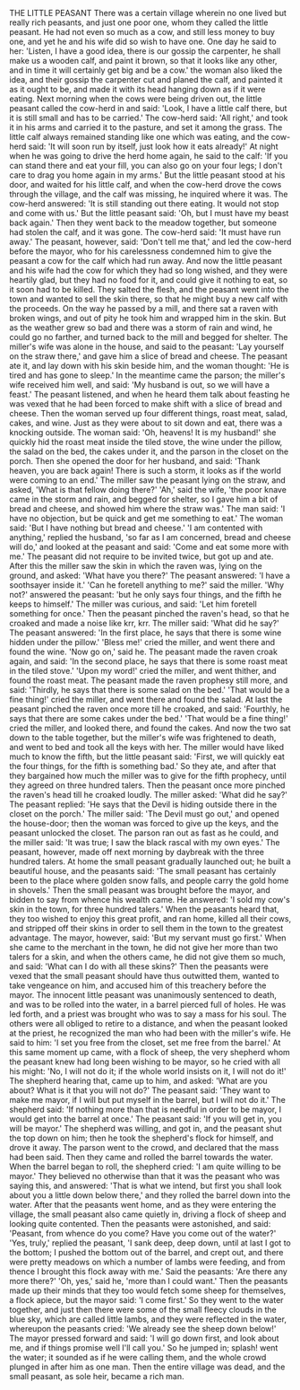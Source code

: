 THE LITTLE PEASANT
There
was
a
certain
village
wherein
no
one
lived
but
really
rich
peasants,
and
just
one
poor
one,
whom
they
called
the
little
peasant.
He
had
not
even
so
much
as
a
cow,
and
still
less
money
to
buy
one,
and
yet
he
and
his
wife
did
so
wish
to
have
one.
One
day
he
said
to
her:
'Listen,
I
have
a
good
idea,
there
is
our
gossip
the
carpenter,
he
shall
make
us
a
wooden
calf,
and
paint
it
brown,
so
that
it
looks
like
any
other,
and
in
time
it
will
certainly
get
big
and
be
a
cow.'
the
woman
also
liked
the
idea,
and
their
gossip
the
carpenter
cut
and
planed
the
calf,
and
painted
it
as
it
ought
to
be,
and
made
it
with
its
head
hanging
down
as
if
it
were
eating.
Next
morning
when
the
cows
were
being
driven
out,
the
little
peasant
called
the
cow-herd
in
and
said:
'Look,
I
have
a
little
calf
there,
but
it
is
still
small
and
has
to
be
carried.'
The
cow-herd
said:
'All
right,'
and
took
it
in
his
arms
and
carried
it
to
the
pasture,
and
set
it
among
the
grass.
The
little
calf
always
remained
standing
like
one
which
was
eating,
and
the
cow-herd
said:
'It
will
soon
run
by
itself,
just
look
how
it
eats
already!'
At
night
when
he
was
going
to
drive
the
herd
home
again,
he
said
to
the
calf:
'If
you
can
stand
there
and
eat
your
fill,
you
can
also
go
on
your
four
legs;
I
don't
care
to
drag
you
home
again
in
my
arms.'
But
the
little
peasant
stood
at
his
door,
and
waited
for
his
little
calf,
and
when
the
cow-herd
drove
the
cows
through
the
village,
and
the
calf
was
missing,
he
inquired
where
it
was.
The
cow-herd
answered:
'It
is
still
standing
out
there
eating.
It
would
not
stop
and
come
with
us.'
But
the
little
peasant
said:
'Oh,
but
I
must
have
my
beast
back
again.'
Then
they
went
back
to
the
meadow
together,
but
someone
had
stolen
the
calf,
and
it
was
gone.
The
cow-herd
said:
'It
must
have
run
away.'
The
peasant,
however,
said:
'Don't
tell
me
that,'
and
led
the
cow-herd
before
the
mayor,
who
for
his
carelessness
condemned
him
to
give
the
peasant
a
cow
for
the
calf
which
had
run
away.
And
now
the
little
peasant
and
his
wife
had
the
cow
for
which
they
had
so
long
wished,
and
they
were
heartily
glad,
but
they
had
no
food
for
it,
and
could
give
it
nothing
to
eat,
so
it
soon
had
to
be
killed.
They
salted
the
flesh,
and
the
peasant
went
into
the
town
and
wanted
to
sell
the
skin
there,
so
that
he
might
buy
a
new
calf
with
the
proceeds.
On
the
way
he
passed
by
a
mill,
and
there
sat
a
raven
with
broken
wings,
and
out
of
pity
he
took
him
and
wrapped
him
in
the
skin.
But
as
the
weather
grew
so
bad
and
there
was
a
storm
of
rain
and
wind,
he
could
go
no
farther,
and
turned
back
to
the
mill
and
begged
for
shelter.
The
miller's
wife
was
alone
in
the
house,
and
said
to
the
peasant:
'Lay
yourself
on
the
straw
there,'
and
gave
him
a
slice
of
bread
and
cheese.
The
peasant
ate
it,
and
lay
down
with
his
skin
beside
him,
and
the
woman
thought:
'He
is
tired
and
has
gone
to
sleep.'
In
the
meantime
came
the
parson;
the
miller's
wife
received
him
well,
and
said:
'My
husband
is
out,
so
we
will
have
a
feast.'
The
peasant
listened,
and
when
he
heard
them
talk
about
feasting
he
was
vexed
that
he
had
been
forced
to
make
shift
with
a
slice
of
bread
and
cheese.
Then
the
woman
served
up
four
different
things,
roast
meat,
salad,
cakes,
and
wine.
Just
as
they
were
about
to
sit
down
and
eat,
there
was
a
knocking
outside.
The
woman
said:
'Oh,
heavens!
It
is
my
husband!'
she
quickly
hid
the
roast
meat
inside
the
tiled
stove,
the
wine
under
the
pillow,
the
salad
on
the
bed,
the
cakes
under
it,
and
the
parson
in
the
closet
on
the
porch.
Then
she
opened
the
door
for
her
husband,
and
said:
'Thank
heaven,
you
are
back
again!
There
is
such
a
storm,
it
looks
as
if
the
world
were
coming
to
an
end.'
The
miller
saw
the
peasant
lying
on
the
straw,
and
asked,
'What
is
that
fellow
doing
there?'
'Ah,'
said
the
wife,
'the
poor
knave
came
in
the
storm
and
rain,
and
begged
for
shelter,
so
I
gave
him
a
bit
of
bread
and
cheese,
and
showed
him
where
the
straw
was.'
The
man
said:
'I
have
no
objection,
but
be
quick
and
get
me
something
to
eat.'
The
woman
said:
'But
I
have
nothing
but
bread
and
cheese.'
'I
am
contented
with
anything,'
replied
the
husband,
'so
far
as
I
am
concerned,
bread
and
cheese
will
do,'
and
looked
at
the
peasant
and
said:
'Come
and
eat
some
more
with
me.'
The
peasant
did
not
require
to
be
invited
twice,
but
got
up
and
ate.
After
this
the
miller
saw
the
skin
in
which
the
raven
was,
lying
on
the
ground,
and
asked:
'What
have
you
there?'
The
peasant
answered:
'I
have
a
soothsayer
inside
it.'
'Can
he
foretell
anything
to
me?'
said
the
miller.
'Why
not?'
answered
the
peasant:
'but
he
only
says
four
things,
and
the
fifth
he
keeps
to
himself.'
The
miller
was
curious,
and
said:
'Let
him
foretell
something
for
once.'
Then
the
peasant
pinched
the
raven's
head,
so
that
he
croaked
and
made
a
noise
like
krr,
krr.
The
miller
said:
'What
did
he
say?'
The
peasant
answered:
'In
the
first
place,
he
says
that
there
is
some
wine
hidden
under
the
pillow.'
'Bless
me!'
cried
the
miller,
and
went
there
and
found
the
wine.
'Now
go
on,'
said
he.
The
peasant
made
the
raven
croak
again,
and
said:
'In
the
second
place,
he
says
that
there
is
some
roast
meat
in
the
tiled
stove.'
'Upon
my
word!'
cried
the
miller,
and
went
thither,
and
found
the
roast
meat.
The
peasant
made
the
raven
prophesy
still
more,
and
said:
'Thirdly,
he
says
that
there
is
some
salad
on
the
bed.'
'That
would
be
a
fine
thing!'
cried
the
miller,
and
went
there
and
found
the
salad.
At
last
the
peasant
pinched
the
raven
once
more
till
he
croaked,
and
said:
'Fourthly,
he
says
that
there
are
some
cakes
under
the
bed.'
'That
would
be
a
fine
thing!'
cried
the
miller,
and
looked
there,
and
found
the
cakes.
And
now
the
two
sat
down
to
the
table
together,
but
the
miller's
wife
was
frightened
to
death,
and
went
to
bed
and
took
all
the
keys
with
her.
The
miller
would
have
liked
much
to
know
the
fifth,
but
the
little
peasant
said:
'First,
we
will
quickly
eat
the
four
things,
for
the
fifth
is
something
bad.'
So
they
ate,
and
after
that
they
bargained
how
much
the
miller
was
to
give
for
the
fifth
prophecy,
until
they
agreed
on
three
hundred
talers.
Then
the
peasant
once
more
pinched
the
raven's
head
till
he
croaked
loudly.
The
miller
asked:
'What
did
he
say?'
The
peasant
replied:
'He
says
that
the
Devil
is
hiding
outside
there
in
the
closet
on
the
porch.'
The
miller
said:
'The
Devil
must
go
out,'
and
opened
the
house-door;
then
the
woman
was
forced
to
give
up
the
keys,
and
the
peasant
unlocked
the
closet.
The
parson
ran
out
as
fast
as
he
could,
and
the
miller
said:
'It
was
true;
I
saw
the
black
rascal
with
my
own
eyes.'
The
peasant,
however,
made
off
next
morning
by
daybreak
with
the
three
hundred
talers.
At
home
the
small
peasant
gradually
launched
out;
he
built
a
beautiful
house,
and
the
peasants
said:
'The
small
peasant
has
certainly
been
to
the
place
where
golden
snow
falls,
and
people
carry
the
gold
home
in
shovels.'
Then
the
small
peasant
was
brought
before
the
mayor,
and
bidden
to
say
from
whence
his
wealth
came.
He
answered:
'I
sold
my
cow's
skin
in
the
town,
for
three
hundred
talers.'
When
the
peasants
heard
that,
they
too
wished
to
enjoy
this
great
profit,
and
ran
home,
killed
all
their
cows,
and
stripped
off
their
skins
in
order
to
sell
them
in
the
town
to
the
greatest
advantage.
The
mayor,
however,
said:
'But
my
servant
must
go
first.'
When
she
came
to
the
merchant
in
the
town,
he
did
not
give
her
more
than
two
talers
for
a
skin,
and
when
the
others
came,
he
did
not
give
them
so
much,
and
said:
'What
can
I
do
with
all
these
skins?'
Then
the
peasants
were
vexed
that
the
small
peasant
should
have
thus
outwitted
them,
wanted
to
take
vengeance
on
him,
and
accused
him
of
this
treachery
before
the
mayor.
The
innocent
little
peasant
was
unanimously
sentenced
to
death,
and
was
to
be
rolled
into
the
water,
in
a
barrel
pierced
full
of
holes.
He
was
led
forth,
and
a
priest
was
brought
who
was
to
say
a
mass
for
his
soul.
The
others
were
all
obliged
to
retire
to
a
distance,
and
when
the
peasant
looked
at
the
priest,
he
recognized
the
man
who
had
been
with
the
miller's
wife.
He
said
to
him:
'I
set
you
free
from
the
closet,
set
me
free
from
the
barrel.'
At
this
same
moment
up
came,
with
a
flock
of
sheep,
the
very
shepherd
whom
the
peasant
knew
had
long
been
wishing
to
be
mayor,
so
he
cried
with
all
his
might:
'No,
I
will
not
do
it;
if
the
whole
world
insists
on
it,
I
will
not
do
it!'
The
shepherd
hearing
that,
came
up
to
him,
and
asked:
'What
are
you
about?
What
is
it
that
you
will
not
do?'
The
peasant
said:
'They
want
to
make
me
mayor,
if
I
will
but
put
myself
in
the
barrel,
but
I
will
not
do
it.'
The
shepherd
said:
'If
nothing
more
than
that
is
needful
in
order
to
be
mayor,
I
would
get
into
the
barrel
at
once.'
The
peasant
said:
'If
you
will
get
in,
you
will
be
mayor.'
The
shepherd
was
willing,
and
got
in,
and
the
peasant
shut
the
top
down
on
him;
then
he
took
the
shepherd's
flock
for
himself,
and
drove
it
away.
The
parson
went
to
the
crowd,
and
declared
that
the
mass
had
been
said.
Then
they
came
and
rolled
the
barrel
towards
the
water.
When
the
barrel
began
to
roll,
the
shepherd
cried:
'I
am
quite
willing
to
be
mayor.'
They
believed
no
otherwise
than
that
it
was
the
peasant
who
was
saying
this,
and
answered:
'That
is
what
we
intend,
but
first
you
shall
look
about
you
a
little
down
below
there,'
and
they
rolled
the
barrel
down
into
the
water.
After
that
the
peasants
went
home,
and
as
they
were
entering
the
village,
the
small
peasant
also
came
quietly
in,
driving
a
flock
of
sheep
and
looking
quite
contented.
Then
the
peasants
were
astonished,
and
said:
'Peasant,
from
whence
do
you
come?
Have
you
come
out
of
the
water?'
'Yes,
truly,'
replied
the
peasant,
'I
sank
deep,
deep
down,
until
at
last
I
got
to
the
bottom;
I
pushed
the
bottom
out
of
the
barrel,
and
crept
out,
and
there
were
pretty
meadows
on
which
a
number
of
lambs
were
feeding,
and
from
thence
I
brought
this
flock
away
with
me.'
Said
the
peasants:
'Are
there
any
more
there?'
'Oh,
yes,'
said
he,
'more
than
I
could
want.'
Then
the
peasants
made
up
their
minds
that
they
too
would
fetch
some
sheep
for
themselves,
a
flock
apiece,
but
the
mayor
said:
'I
come
first.'
So
they
went
to
the
water
together,
and
just
then
there
were
some
of
the
small
fleecy
clouds
in
the
blue
sky,
which
are
called
little
lambs,
and
they
were
reflected
in
the
water,
whereupon
the
peasants
cried:
'We
already
see
the
sheep
down
below!'
The
mayor
pressed
forward
and
said:
'I
will
go
down
first,
and
look
about
me,
and
if
things
promise
well
I'll
call
you.'
So
he
jumped
in;
splash!
went
the
water;
it
sounded
as
if
he
were
calling
them,
and
the
whole
crowd
plunged
in
after
him
as
one
man.
Then
the
entire
village
was
dead,
and
the
small
peasant,
as
sole
heir,
became
a
rich
man.
